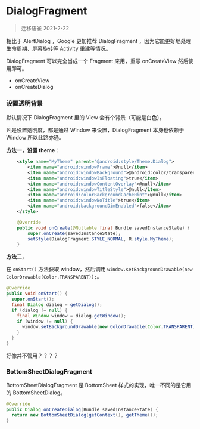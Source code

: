 # DialogFragment
> 迁移语雀 2021-2-22



相比于 AlertDialog ，Google 更加推荐 DialogFragment ，因为它能更好地处理生命周期、屏幕旋转等 Activity 重建等情况。



DialogFragment 可以完全当成一个 Fragment 来用，重写 onCreateView 然后使用即可。





- onCreateView
- onCreateDialog



### 设置透明背景



默认情况下 DialogFragment 里的 View 会有个背景（可能是白色）。

凡是设置透明度，都是通过 Window 来设置，DialogFragment 本身也依赖于 Window 所以此路亦通。



**方法一，设置 theme**：

```xml
    <style name="MyTheme" parent="@android:style/Theme.Dialog">
        <item name="android:windowFrame">@null</item>
        <item name="android:windowBackground">@android:color/transparent</item>
        <item name="android:windowIsFloating">true</item>
        <item name="android:windowContentOverlay">@null</item>
        <item name="android:windowTitleStyle">@null</item>
        <item name="android:colorBackgroundCacheHint">@null</item>
        <item name="android:windowNoTitle">true</item>
        <item name="android:backgroundDimEnabled">false</item>
    </style>
```



```java
    @Override
    public void onCreate(@Nullable final Bundle savedInstanceState) {
        super.onCreate(savedInstanceState);
        setStyle(DialogFragment.STYLE_NORMAL, R.style.MyTheme);
    }
```



**方法二**，

在 `onStart()` 方法获取 window，然后调用 `window.setBackgroundDrawable(new ColorDrawable(Color.TRANSPARENT));`。

```java
@Override
public void onStart() {
  super.onStart();
  final Dialog dialog = getDialog();
  if (dialog != null) {
    final Window window = dialog.getWindow();
    if (window != null) {
      window.setBackgroundDrawable(new ColorDrawable(Color.TRANSPARENT));
    }
  }
}
```

好像并不管用？？？？



### BottomSheetDialogFragment



BottomSheetDialogFragment 是 BottomSheet 样式的实现，唯一不同的是它用的 BottomSheetDialog。

```java
@Override
public Dialog onCreateDialog(Bundle savedInstanceState) {
  return new BottomSheetDialog(getContext(), getTheme());
}
```

